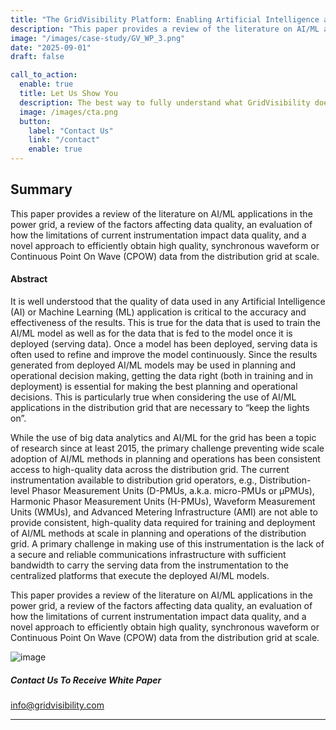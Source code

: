 ```yaml
---
title: "The GridVisibility Platform: Enabling Artificial Intelligence and Machine Learning in the Distribution Grid"
description: "This paper provides a review of the literature on AI/ML applications in the power grid, a review of the factors affecting data quality, an evaluation of how the limitations of current instrumentation impact data quality, and a novel approach to efficiently obtain high quality, synchronous waveform or Continuous Point On Wave (CPOW) data from the distribution grid at scale."
image: "/images/case-study/GV_WP_3.png"
date: "2025-09-01"
draft: false

call_to_action:
  enable: true
  title: Let Us Show You
  description: The best way to fully understand what GridVisibility does is to see it...live. That's when the implications of high fidelity, low latency, and continuous distribution come into focus. GridVisibility changes everything!
  image: /images/cta.png
  button:
    label: "Contact Us"
    link: "/contact"
    enable: true
---
```


## Summary

This paper provides a review of the literature on AI/ML applications in the power grid, a review of the factors affecting data quality, an evaluation of how the limitations of current instrumentation impact data quality, and a novel approach to efficiently obtain high quality, synchronous waveform or Continuous Point On Wave (CPOW) data from the distribution grid at scale.

#### Abstract

It is well understood that the quality of data used in any Artificial Intelligence (AI) or Machine Learning (ML) application is critical to the accuracy and effectiveness of the results. This is true for the data that is used to train the AI/ML model as well as for the data that is fed to the model once it is deployed (serving data). Once a model has been deployed, serving data is often used to refine and improve the model continuously. Since the results generated from deployed AI/ML models may be used in planning and operational decision making, getting the data right (both in training and in deployment) is essential for making the best planning and operational decisions. This is particularly true when considering the use of AI/ML applications in the distribution grid that are necessary to “keep the lights on”.
<br>

While the use of big data analytics and AI/ML for the grid has been a topic of research since at least 2015, the primary challenge preventing wide scale adoption of AI/ML methods in planning and operations has been consistent access to high-quality data across the distribution grid. The current instrumentation available to distribution grid operators, e.g., Distribution-level Phasor Measurement Units (D-PMUs, a.k.a. micro-PMUs or µPMUs), Harmonic Phasor Measurement Units (H-PMUs), Waveform Measurement Units (WMUs), and Advanced Metering Infrastructure (AMI) are not able to provide consistent, high-quality data required for training and deployment of AI/ML methods at scale in planning and operations of the distribution grid. A primary challenge in making use of this instrumentation is the lack of a secure and reliable communications infrastructure with sufficient bandwidth to carry the serving data from the instrumentation to the centralized platforms that execute the deployed AI/ML models.
<br>

This paper provides a review of the literature on AI/ML applications in the power grid, a review of the factors affecting data quality, an evaluation of how the limitations of current instrumentation impact data quality, and a novel approach to efficiently obtain high quality, synchronous waveform or Continuous Point On Wave (CPOW) data from the distribution grid at scale.

![image](/images/case-study/GV_WP_3.png)

##### Contact Us To Receive White Paper

info@gridvisibility.com

---